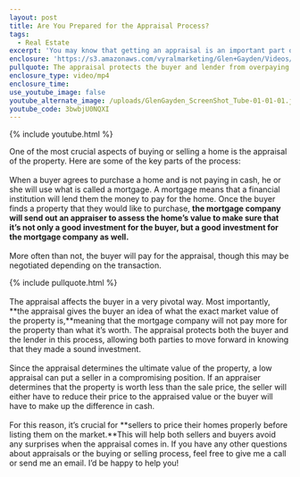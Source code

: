 ```yaml
---
layout: post
title: Are You Prepared for the Appraisal Process?
tags:
  - Real Estate
excerpt: 'You may know that getting an appraisal is an important part of any home purchase transaction, but do you know how the process works?'
enclosure: 'https://s3.amazonaws.com/vyralmarketing/Glen+Gayden/Videos/2017/Are+You+Prepared+for+the+Appraisal+Process%253F+-+Houston+Area+Real+Estate+Agent.mp4'
pullquote: The appraisal protects the buyer and lender from overpaying for the property.
enclosure_type: video/mp4
enclosure_time:
use_youtube_image: false
youtube_alternate_image: /uploads/GlenGayden_ScreenShot_Tube-01-01-01.jpg
youtube_code: 3bwbjU0NQXI
---
```



{% include youtube.html %}

One of the most crucial aspects of buying or selling a home is the appraisal of the property. Here are some of the key parts of the process:
<br>
<br>When a buyer agrees to purchase a home and is not paying in cash, he or she will use what is called a mortgage. A mortgage means that a financial institution will lend them the money to pay for the home. Once the buyer finds a property that they would like to purchase, **the mortgage company will send out an appraiser to assess the home’s value to make sure that it’s not only a good investment for the buyer, but a good investment for the mortgage company as well.**
<br>
<br>More often than not, the buyer will pay for the appraisal, though this may be negotiated depending on the transaction.

{% include pullquote.html %}
<br>
<br>The appraisal affects the buyer in a very pivotal way. Most importantly, **the appraisal gives the buyer an idea of what the exact market value of the property is,**meaning that the mortgage company will not pay more for the property than what it’s worth. The appraisal protects both the buyer and the lender in this process, allowing both parties to move forward in knowing that they made a sound investment.
<br>
<br>Since the appraisal determines the ultimate value of the property, a low appraisal can put a seller in a compromising position. If an appraiser determines that the property is worth less than the sale price, the seller will either have to reduce their price to the appraised value or the buyer will have to make up the difference in cash.
<br>
<br>For this reason, it’s crucial for **sellers to price their homes properly before listing them on the market.**This will help both sellers and buyers avoid any surprises when the appraisal comes in. If you have any other questions about appraisals or the buying or selling process, feel free to give me a call or send me an email. I’d be happy to help you!